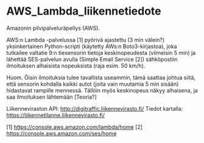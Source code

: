 # AWS_Lambda_liikennetiedote

Amazonin pilvipalveluräpellys (AWS).

AWS:n Lambda -palvelussa [1] pyörivä ajastettu (3 min välein?) yksinkertainen Python-scripti
(käytetty AWs:n Boto3-kirjastoa), joka tutkailee valtatie 9:n tiesensorin tietoja keskinopeudesta (viimeisin 5 min)
ja lähettää SES-palvelun avulla (Simple Email Service [2]) sähköpostiin ilmoituksen alhaisista nopeuksista (raja esim. 50 km/h).

Huom. Öisin ilmoituksia tulee tavallista useammin, tämä saattaa johtua siitä, että sensorin kohdalla 
kaikki autot (joita vain muutamia 5 min sisään) hidastavat rampille mennessä. Tällöin myös keskinopeus 
näkyy alhaisena, ja saa ilmoituksen lähtemään [Teoria?]

Liikenneviraston API: 
http://digitraffic.liikennevirasto.fi/
Tiedot kartalla: https://liikennetilanne.liikennevirasto.fi/

[1] https://console.aws.amazon.com/lambda/home
[2] https://console.aws.amazon.com/ses/home